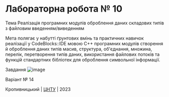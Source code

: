 ﻿# Лабораторна робота № 10

Тема Реалізація програмних модулів оброблення даних складових типів з файловим введенням/виведенням

Мета полягає у набутті ґрунтових вмінь та практичних навичок реалізації у CodeBlocks::IDE мовою С++ програмних модулів створення й оброблення даних типів масив, структура, об'єднання, множина, перелік, перетворення типів даних, використання файлових потоків та функцій стандартних бібліотек для оброблення символьної інформації.

Завдання
![image](https://user-images.githubusercontent.com/124577680/234821516-bd03ea3a-ac5e-46d7-bb39-676ff7324190.png)

Варіант № 14


Кропивницький | <a href="http://www.kntu.kr.ua/">ЦНТУ</a> | 2023
